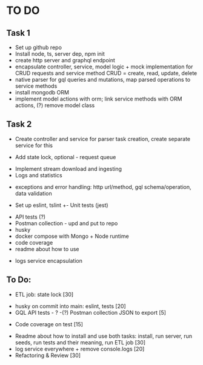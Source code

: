 # TO DO

## Task 1 

+ Set up github repo
+ Install node, ts, server dep, npm init
+ create http server and graphql endpoint
+ encapsulate controller, service, model logic + mock implementation for CRUD requests and service method CRUD = create, read, update, delete 
+ native parser for gql queries and mutations, map parsed operations to service methods
+ install mongodb ORM
+ implement model actions with orm; link service methods with ORM actions, (?) remove model class


## Task 2
+ Create controller and service for parser task creation, create separate service for this
- Add state lock, optional - request queue
+ Implement stream download and ingesting
+ Logs and statistics


- exceptions and error handling: http url/method, gql schema/operation, data validation
+ Set up eslint, tslint
+- Unit tests (jest)
- API tests (?)
- Postman collection - upd and put to repo
- husky
- docker compose with Mongo + Node runtime
- code coverage
- readme about how to use
+ logs service encapsulation

## To Do:

+ ETL job: state lock [30]
- husky on commit into main: eslint, tests [20]
- GQL API tests - ? 
-(?) Postman collection JSON to export [5]
+ Code coverage on test [15]
- Readme about how to install and use both tasks: install, run server, run seeds, run tests and their meaning, run ETL job [30]
- log service everywhere + remove console.logs [20]
- Refactoring & Review [30]